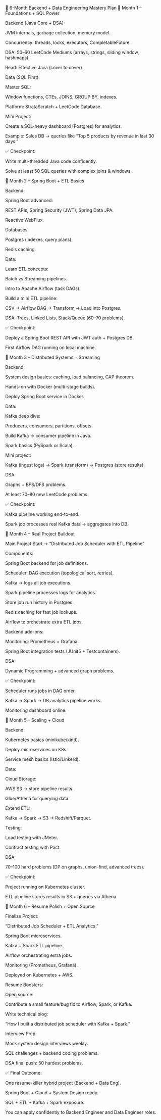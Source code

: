 🚀 6-Month Backend + Data Engineering Mastery Plan
📅 Month 1 – Foundations + SQL Power

Backend (Java Core + DSA):

JVM internals, garbage collection, memory model.

Concurrency: threads, locks, executors, CompletableFuture.

DSA: 50–60 LeetCode Mediums (arrays, strings, sliding window, hashmaps).

Read: Effective Java (cover to cover).

Data (SQL First):

Master SQL:

Window functions, CTEs, JOINS, GROUP BY, indexes.

Platform: StrataScratch + LeetCode Database.

Mini Project:

Create a SQL-heavy dashboard (Postgres) for analytics.

Example: Sales DB → queries like “Top 5 products by revenue in last 30 days.”

✅ Checkpoint:

Write multi-threaded Java code confidently.

Solve at least 50 SQL queries with complex joins & windows.

📅 Month 2 – Spring Boot + ETL Basics

Backend:

Spring Boot advanced:

REST APIs, Spring Security (JWT), Spring Data JPA.

Reactive WebFlux.

Databases:

Postgres (indexes, query plans).

Redis caching.

Data:

Learn ETL concepts:

Batch vs Streaming pipelines.

Intro to Apache Airflow (task DAGs).

Build a mini ETL pipeline:

CSV → Airflow DAG → Transform → Load into Postgres.

DSA: Trees, Linked Lists, Stack/Queue (60–70 problems).

✅ Checkpoint:

Deploy a Spring Boot REST API with JWT auth + Postgres DB.

First Airflow DAG running on local machine.

📅 Month 3 – Distributed Systems + Streaming

Backend:

System design basics: caching, load balancing, CAP theorem.

Hands-on with Docker (multi-stage builds).

Deploy Spring Boot service in Docker.

Data:

Kafka deep dive:

Producers, consumers, partitions, offsets.

Build Kafka → consumer pipeline in Java.

Spark basics (PySpark or Scala).

Mini project:

Kafka (ingest logs) → Spark (transform) → Postgres (store results).

DSA:

Graphs + BFS/DFS problems.

At least 70–80 new LeetCode problems.

✅ Checkpoint:

Kafka pipeline working end-to-end.

Spark job processes real Kafka data → aggregates into DB.

📅 Month 4 – Real Project Buildout

Main Project Start → “Distributed Job Scheduler with ETL Pipeline”

Components:

Spring Boot backend for job definitions.

Scheduler: DAG execution (topological sort, retries).

Kafka → logs all job executions.

Spark pipeline processes logs for analytics.

Store job run history in Postgres.

Redis caching for fast job lookups.

Airflow to orchestrate extra ETL jobs.

Backend add-ons:

Monitoring: Prometheus + Grafana.

Spring Boot integration tests (JUnit5 + Testcontainers).

DSA:

Dynamic Programming + advanced graph problems.

✅ Checkpoint:

Scheduler runs jobs in DAG order.

Kafka → Spark → DB analytics pipeline works.

Monitoring dashboard online.

📅 Month 5 – Scaling + Cloud

Backend:

Kubernetes basics (minikube/kind).

Deploy microservices on K8s.

Service mesh basics (Istio/Linkerd).

Data:

Cloud Storage:

AWS S3 → store pipeline results.

Glue/Athena for querying data.

Extend ETL:

Kafka → Spark → S3 → Redshift/Parquet.

Testing:

Load testing with JMeter.

Contract testing with Pact.

DSA:

70–100 hard problems (DP on graphs, union-find, advanced trees).

✅ Checkpoint:

Project running on Kubernetes cluster.

ETL pipeline stores results in S3 + queries via Athena.

📅 Month 6 – Resume Polish + Open Source

Finalize Project:

“Distributed Job Scheduler + ETL Analytics.”

Spring Boot microservices.

Kafka + Spark ETL pipeline.

Airflow orchestrating extra jobs.

Monitoring (Prometheus, Grafana).

Deployed on Kubernetes + AWS.

Resume Boosters:

Open source:

Contribute a small feature/bug fix to Airflow, Spark, or Kafka.

Write technical blog:

“How I built a distributed job scheduler with Kafka + Spark.”

Interview Prep:

Mock system design interviews weekly.

SQL challenges + backend coding problems.

DSA final push: 50 hardest problems.

✅ Final Outcome:

One resume-killer hybrid project (Backend + Data Eng).

Spring Boot + Cloud + System Design ready.

SQL + ETL + Kafka + Spark exposure.

You can apply confidently to Backend Engineer and Data Engineer roles.
